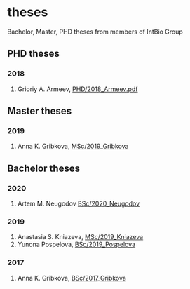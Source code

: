 # theses
Bachelor, Master, PHD theses from members of IntBio Group
## PHD theses
### 2018
1. Grioriy A. Armeev, [PHD/2018_Armeev.pdf](PHD/2018_Armeev.pdf)

## Master theses
### 2019
1. Anna K. Gribkova, [MSc/2019_Gribkova](MSc/2019_Gribkova)


## Bachelor theses
### 2020
1. Artem M. Neugodov [BSc/2020_Neugodov](BSc/2020_Neugodov)
### 2019
1. Anastasia S. Kniazeva, [MSc/2019_Kniazeva](MSc/2019_Kniazeva)
2. Yunona Pospelova, [BSc/2019_Pospelova](BSc/2019_Pospelova)
### 2017
1. Anna K. Gribkova, [BSc/2017_Gribkova](BSc/2017_Gribkova)
